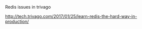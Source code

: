 Redis issues in trivago

http://tech.trivago.com/2017/01/25/learn-redis-the-hard-way-in-production/
